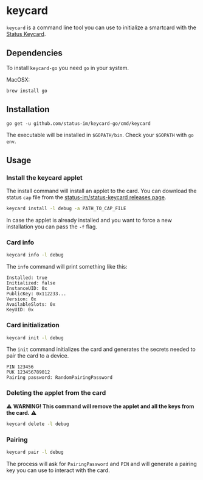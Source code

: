 # keycard

`keycard` is a command line tool you can use to initialize a smartcard with the [Status Keycard](https://github.com/status-im/status-keycard).

## Dependencies

To install `keycard-go` you need `go` in your system.

MacOSX:

`brew install go`

## Installation

`go get -u github.com/status-im/keycard-go/cmd/keycard`

The executable will be installed in `$GOPATH/bin`.
Check your `$GOPATH` with `go env`.

## Usage

### Install the keycard applet

The install command will install an applet to the card.
You can download the status `cap` file from the [status-im/status-keycard releases page](https://github.com/status-im/status-keycard/releases).

```bash
keycard install -l debug -a PATH_TO_CAP_FILE
```

In case the applet is already installed and you want to force a new installation you can pass the `-f` flag.

### Card info

```bash
keycard info -l debug
```

The `info` command will print something like this:

```
Installed: true
Initialized: false
InstanceUID: 0x
PublicKey: 0x112233...
Version: 0x
AvailableSlots: 0x
KeyUID: 0x
```

### Card initialization


```bash
keycard init -l debug
```

The `init` command initializes the card and generates the secrets needed to pair the card to a device.

```
PIN 123456
PUK 123456789012
Pairing password: RandomPairingPassword
```

### Deleting the applet from the card

:warning: **WARNING! This command will remove the applet and all the keys from the card.** :warning:

```bash
keycard delete -l debug
```

### Pairing

```bash
keycard pair -l debug
```

The process will ask for `PairingPassword` and `PIN` and will generate a pairing key you can use to interact with the card.
